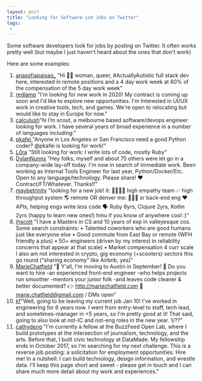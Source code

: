 ```yaml
---
layout: post
title: "Looking for Software-ish Jobs on Twitter"
tags:
 -
---
```



Some software developers look for jobs by posting on Twitter. It often works pretty well (but maybe I just haven't heard about the ones that don't work)

Here are some examples:

1. [anasofiapaixao_](https://twitter.com/anasofiapaixao_/status/1203627100525223936)
"Hi 👋🏽 woman, queer, #ActuallyAutistic full stack dev here, interested in remote positions and a 4 day work week at 80% of the compensation of the 5 day work week"
1. [redlamp](https://twitter.com/redlamp/status/1202590065228222465) "I'm looking for new work in 2020!
My contract is coming up soon and I'd like to explore new opportunities. I'm Interested in UI/UX work in creative tools, tech, and games. We're open to relocating but would like to stay in Europe for now."
1. [calculush](https://twitter.com/calculush/status/1201284356397862915)"hi I’m scout, a melbourne based software/devops engineer looking for work. I have several years of broad experience in a number of languages including:"
1. [pkafei
](https://twitter.com/pydanny/status/571406828799729664) "Anyone in Los Angeles or San Francisco need a good Python coder? @pkafei is looking for work!"
1. [L0ra](https://twitter.com/yuckf001/status/1200804573495074816) "Still looking for work: I write lots of code, mostly Ruby"
1. [DylanNunns](https://twitter.com/DylanNunns/status/1204868470292320262) "Hey folks, myself and about 75 others were let go in a company-wide lay-off today. I'm now in search of immediate work. Been working as Internal Tools Engineer for last year, Python/Docker/Etc. Open to any language/technology. Please share! ♥️ Contract/FT/Whatever. Thanks!!"
1. [maybetrinity](https://twitter.com/maybetrinity/status/1179404472876969984) "looking for a new job! it:
👩‍👩‍👧‍👦 high empathy team
✅ high throughput system
🌎 remote OR denver
me:
👩🏽‍💻 sr back-end eng
❤️ APIs, helping engs write *less* code
🗣️ Ruby 6yrs, Clojure 2yrs, Kotlin 2yrs (happy to learn new ones!)
hmu if you know of anywhere cool :)"
1. [jhscott](https://twitter.com/jhscott/status/1207390169415868416) "I have a Masters in CS and 10 years of exp in valleyesque cos.
Some search constraints:
• Talented coworkers who are good humans just like everyone else
• Good commute from East Bay or remote (WFH friendly a plus)
• 50+ engineers (driven by my interest in reliability concerns that appear at that scale)
• Market compensation 4 curr scale
I also am not interested in crypto, gig economy (+scooters) sectors this go round (“sharing economy” like Airbnb, yes)"
1. [MarieChatfield](https://twitter.com/MarieChatfield/status/1008733871758721030) "🎉 Y'all, I'm moving to Austin in September! 🎉 Do you want to hire
-an experienced front-end engineer
-who helps projects run smoother
-mentors your junior folk
-and leaves code cleaner & better documented?
👉 http://mariechatfield.com
📨 marie.chatfield@gmail.com / DMs open"
1. [kf](https://twitter.com/kf/status/1207770784854245377)"Well, going to be leaving my current job Jan 10! I've worked in engineering for 6 years now. I went from entry-level to staff, tech lead, and sometimes-manager in <5 years, so I'm pretty good at it! That said, going to also look at not-IC and not-eng roles in the new year. 1/??"
1. [cathydeng](https://cathydeng.github.io/reversejobposting.html) "I'm currently a fellow at the BuzzFeed Open Lab, where I build prototypes at the intersection of journalism, technology, and the arts. Before that, I built civic technology at DataMade.
My fellowship ends in October 2017, so I'm searching for my next challenge. This is a reverse job posting: a solicitation for employment opportunities. Hire me!
In a nutshell: I can build technology, design information, and wrestle data. I'll keep this page short and sweet - please get in touch and I can share much more detail about my work and experiences."